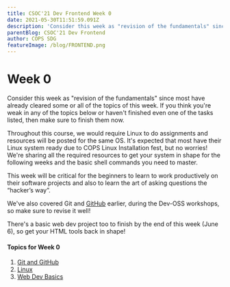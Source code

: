 ```yaml
---
title: CSOC'21 Dev Frontend Week 0
date: 2021-05-30T11:51:59.091Z
description: 'Consider this week as "revision of the fundamentals" since most have already cleared some or all of the topics of this week.'
parentBlog: CSOC'21 Dev Frontend
author: COPS SDG
featureImage: /blog/FRONTEND.png
---
```


# Week 0

Consider this week as "revision of the fundamentals" since most have already cleared some or all of the topics of this week. If you think you're weak in any of the topics below or haven't finished even one of the tasks listed, then make sure to finish them now.

Throughout this course, we would require Linux to do assignments and resources will be posted for the same OS. It's expected that most have their Linux system ready due to COPS Linux Installation fest, but no worries! We're sharing all the required resources to get your system in shape for the following weeks and the basic shell commands you need to master.

This week will be critical for the beginners to learn to work productively on their software projects and also to learn the art of asking questions the “hacker’s way”.

We've also covered Git and [GitHub](https://github.com/) earlier, during the Dev-OSS workshops, so make sure to revise it well!

There's a basic web dev project too to finish by the end of this week (June 6), so get your HTML tools back in shape!

#### Topics for Week 0

1. [Git and GitHub](csoc21-frontend-week0-GitGitHub)
2. [Linux](csoc21-frontend-week0-Linux)
3. [Web Dev Basics](csoc21-frontend-week0-Web-Dev-Basics)

